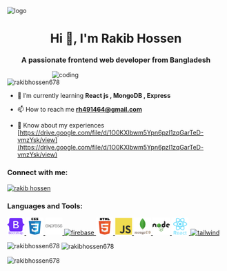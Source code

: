 ![logo](https://github.com/RakibHossen678/RakibHossen678/blob/main/banner.jpg)
<h1 align="center">Hi 👋, I'm Rakib Hossen</h1>
<h3 align="center">A passionate frontend web developer from Bangladesh</h3>

<img align='right' alt='coding' width='400' src='https://user-images.githubusercontent.com/115187902/230700872-d5f44b85-56c7-4e27-80a4-6e2db901e60c.gif'>

<p align="left"> <img src="https://komarev.com/ghpvc/?username=rakibhossen678&label=Profile%20views&color=0e75b6&style=flat" alt="rakibhossen678" /> </p>

- 🌱 I’m currently learning **React js , MongoDB , Express**

- 📫 How to reach me **rh491464@gmail.com**

- 📄 Know about my experiences [https://drive.google.com/file/d/1O0KXIbwm5Ypn6pzl1zqGarTeD-vmzYsk/view](https://drive.google.com/file/d/1O0KXIbwm5Ypn6pzl1zqGarTeD-vmzYsk/view)

<h3 align="left">Connect with me:</h3>
<p align="left">
<a href="https://linkedin.com/in/rakib hossen" target="blank"><img align="center" src="https://raw.githubusercontent.com/rahuldkjain/github-profile-readme-generator/master/src/images/icons/Social/linked-in-alt.svg" alt="rakib hossen" height="30" width="40" /></a>
</p>

<h3 align="left">Languages and Tools:</h3>
<p align="left"> <a href="https://getbootstrap.com" target="_blank" rel="noreferrer"> <img src="https://raw.githubusercontent.com/devicons/devicon/master/icons/bootstrap/bootstrap-plain-wordmark.svg" alt="bootstrap" width="40" height="40"/> </a> <a href="https://www.w3schools.com/css/" target="_blank" rel="noreferrer"> <img src="https://raw.githubusercontent.com/devicons/devicon/master/icons/css3/css3-original-wordmark.svg" alt="css3" width="40" height="40"/> </a> <a href="https://expressjs.com" target="_blank" rel="noreferrer"> <img src="https://raw.githubusercontent.com/devicons/devicon/master/icons/express/express-original-wordmark.svg" alt="express" width="40" height="40"/> </a> <a href="https://firebase.google.com/" target="_blank" rel="noreferrer"> <img src="https://www.vectorlogo.zone/logos/firebase/firebase-icon.svg" alt="firebase" width="40" height="40"/> </a> <a href="https://www.w3.org/html/" target="_blank" rel="noreferrer"> <img src="https://raw.githubusercontent.com/devicons/devicon/master/icons/html5/html5-original-wordmark.svg" alt="html5" width="40" height="40"/> </a> <a href="https://developer.mozilla.org/en-US/docs/Web/JavaScript" target="_blank" rel="noreferrer"> <img src="https://raw.githubusercontent.com/devicons/devicon/master/icons/javascript/javascript-original.svg" alt="javascript" width="40" height="40"/> </a> <a href="https://www.mongodb.com/" target="_blank" rel="noreferrer"> <img src="https://raw.githubusercontent.com/devicons/devicon/master/icons/mongodb/mongodb-original-wordmark.svg" alt="mongodb" width="40" height="40"/> </a> <a href="https://nodejs.org" target="_blank" rel="noreferrer"> <img src="https://raw.githubusercontent.com/devicons/devicon/master/icons/nodejs/nodejs-original-wordmark.svg" alt="nodejs" width="40" height="40"/> </a> <a href="https://reactjs.org/" target="_blank" rel="noreferrer"> <img src="https://raw.githubusercontent.com/devicons/devicon/master/icons/react/react-original-wordmark.svg" alt="react" width="40" height="40"/> </a> <a href="https://tailwindcss.com/" target="_blank" rel="noreferrer"> <img src="https://www.vectorlogo.zone/logos/tailwindcss/tailwindcss-icon.svg" alt="tailwind" width="40" height="40"/> </a> </p>

<p><img align="left" src="https://github-readme-stats.vercel.app/api/top-langs?username=rakibhossen678&show_icons=true&locale=en&layout=compact" alt="rakibhossen678" /></p>

<p>&nbsp;<img align="center" src="https://github-readme-stats.vercel.app/api?username=rakibhossen678&show_icons=true&locale=en" alt="rakibhossen678" /></p>

<p><img align="center" src="https://github-readme-streak-stats.herokuapp.com/?user=rakibhossen678&" alt="rakibhossen678" /></p>
